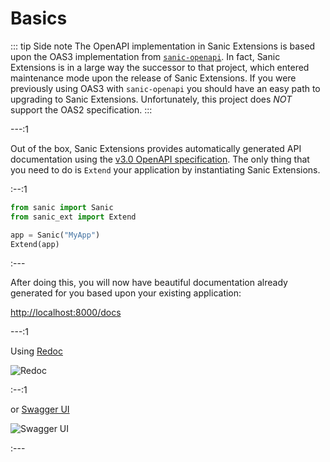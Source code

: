 # Basics

::: tip Side note
The OpenAPI implementation in Sanic Extensions is based upon the OAS3 implementation from [`sanic-openapi`](https://github.com/sanic-org/sanic-openapi). In fact, Sanic Extensions is in a large way the successor to that project, which entered maintenance mode upon the release of Sanic Extensions. If you were previously using OAS3 with `sanic-openapi` you should have an easy path to upgrading to Sanic Extensions. Unfortunately, this project does *NOT* support the OAS2 specification.
:::

---:1

Out of the box, Sanic Extensions provides automatically generated API documentation using the [v3.0 OpenAPI specification](https://swagger.io/specification/). The only thing that you need to do is `Extend` your application by instantiating Sanic Extensions.

:--:1

```python
from sanic import Sanic
from sanic_ext import Extend

app = Sanic("MyApp")
Extend(app)
```

:---

After doing this, you will now have beautiful documentation already generated for you based upon your existing application:

[http://localhost:8000/docs](http://localhost:8000/docs)


---:1

Using [Redoc](https://github.com/Redocly/redoc)

![Redoc](~@assets/images/sanic-ext-redoc.png)


:--:1

or [Swagger UI](https://github.com/swagger-api/swagger-ui)

![Swagger UI](~@assets/images/sanic-ext-swagger.png)

:---
